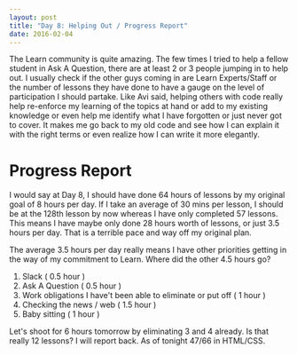 ```yaml
---
layout: post
title: "Day 8: Helping Out / Progress Report"
date: 2016-02-04
---
```


The Learn community is quite amazing.  The few times I tried to help a fellow student in Ask A Question, there are at least 2 or 3 people jumping in to help out.  I usually check if the other guys coming in are Learn Experts/Staff or the number of lessons they have done to have a gauge on the level of participation I should partake.  Like Avi said, helping others with code really help re-enforce my learning of the topics at hand or add to my existing knowledge or even help me identify what I have forgotten or just never got to cover.  It makes me go back to my old code and see how I can explain it with the right terms or even realize how I can write it more elegantly.

# Progress Report #
I would say at Day 8, I should have done 64 hours of lessons by my original goal of 8 hours per day. If I take an average of 30 mins per lesson, I should be at the 128th lesson by now whereas I have only completed 57 lessons.  This means I have maybe only done 28 hours worth of lessons, or just 3.5 hours per day.  That is a terrible pace and way off my original plan.

The average 3.5 hours per day really means I have other priorities getting in the way of my commitment to Learn.  Where did the other 4.5 hours go?

1. Slack ( 0.5 hour )
2. Ask A Question ( 0.5 hour )
3. Work obligations I have't been able to eliminate or put off ( 1 hour )
4. Checking the news / web ( 1.5 hour )
5. Baby sitting ( 1 hour )

Let's shoot for 6 hours tomorrow by eliminating 3 and 4 already.  Is that really 12 lessons?  I will report back.  As of tonight 47/66 in HTML/CSS.
